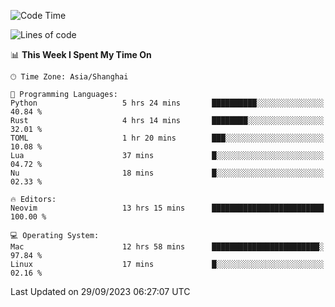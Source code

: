 <!--START_SECTION:waka-->
![Code Time](http://img.shields.io/badge/Code%20Time-1%2C626%20hrs%2013%20mins-blue)

![Lines of code](https://img.shields.io/badge/From%20Hello%20World%20I%27ve%20Written-287.2%20thousand%20lines%20of%20code-blue)

📊 **This Week I Spent My Time On** 

```text
🕑︎ Time Zone: Asia/Shanghai

💬 Programming Languages: 
Python                   5 hrs 24 mins       ██████████░░░░░░░░░░░░░░░   40.84 % 
Rust                     4 hrs 14 mins       ████████░░░░░░░░░░░░░░░░░   32.01 % 
TOML                     1 hr 20 mins        ███░░░░░░░░░░░░░░░░░░░░░░   10.08 % 
Lua                      37 mins             █░░░░░░░░░░░░░░░░░░░░░░░░   04.72 % 
Nu                       18 mins             █░░░░░░░░░░░░░░░░░░░░░░░░   02.33 % 

🔥 Editors: 
Neovim                   13 hrs 15 mins      █████████████████████████   100.00 % 

💻 Operating System: 
Mac                      12 hrs 58 mins      ████████████████████████░   97.84 % 
Linux                    17 mins             █░░░░░░░░░░░░░░░░░░░░░░░░   02.16 % 
```


 Last Updated on 29/09/2023 06:27:07 UTC
<!--END_SECTION:waka-->
